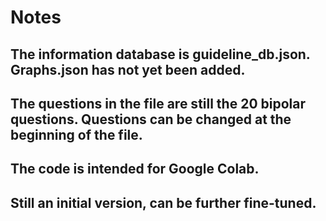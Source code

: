 # Notes
## The information database is guideline_db.json. Graphs.json has not yet been added.
## The questions in the file are still the 20 bipolar questions. Questions can be changed at the beginning of the file. 
## The code is intended for Google Colab. 
## Still an initial version, can be further fine-tuned. 